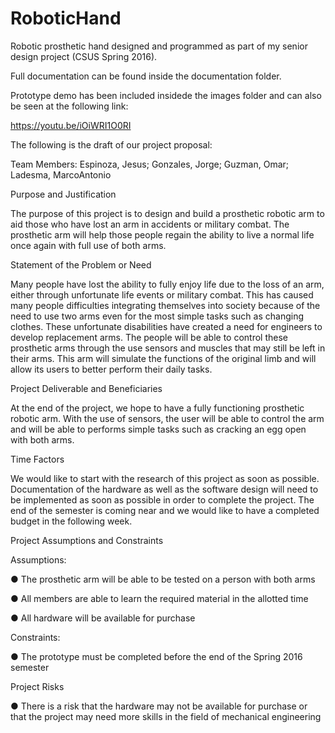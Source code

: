 # RoboticHand
Robotic prosthetic hand designed and programmed as part of my senior design project (CSUS Spring 2016).

Full documentation can be found inside the documentation folder.

Prototype demo has been included insidede the images folder and can also be seen at the following link:

https://youtu.be/iOiWRI1O0RI



The following is the draft of our project proposal:

Team Members:
Espinoza, Jesus; Gonzales, Jorge; Guzman, Omar; Ladesma, MarcoAntonio

Purpose and Justification

The purpose of this project is to design and build a prosthetic robotic arm to aid those who have lost an arm in accidents or military combat. The prosthetic arm will help those people regain the ability to live a normal life once again with full use of both arms.

Statement of the Problem or Need

Many people have lost the ability to fully enjoy life due to the loss of an arm, either through unfortunate life events or military combat. This has caused many people difficulties integrating themselves into society because of the need to use two arms even for the most simple tasks such as changing clothes. These unfortunate disabilities have created a need for engineers to develop replacement arms. The people will be able to control these prosthetic arms through the use sensors and muscles that may still be left in their arms. This arm will simulate the functions of the original limb and will allow its users to better perform their daily tasks.

Project Deliverable and Beneficiaries

At the end of the project, we hope to have a fully functioning prosthetic robotic arm. With the use of sensors, the user will be able to control the arm and will be able to performs simple tasks such as cracking an egg open with both arms.

Time Factors

We would like to start with the research of this project as soon as possible. Documentation of the hardware as well as the software design will need to be implemented as soon as possible in order to complete the project. The end of the semester is coming near and we would like to have a completed budget in the following week.

Project Assumptions and Constraints

Assumptions:

●	The prosthetic arm will be able to be tested on a person with both arms

●	All members are able to learn the required material in the allotted time

●	All hardware will be available for purchase

Constraints:

●	The prototype must be completed before the end of the Spring 2016 semester

Project Risks

●	There is a risk that the hardware may not be available for purchase or that the project may need more skills in the field of mechanical engineering

